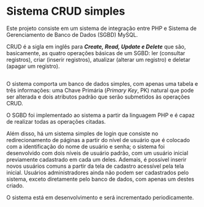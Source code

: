 # Sistema CRUD simples 

Este projeto consiste em um sistema de integração entre PHP e Sistema de Gerenciamento de Banco de Dados (SGBD) MySQL.

CRUD é a sigla em inglês para ***Create, Read, Update e Delete*** que são, basicamente, as quatro operações básicas de um SGBD: ler (consultar registros), criar (inserir registros), atualizar (alterar um registro) e deletar (apagar um registro).

##

O sistema comporta um banco de dados simples, com apenas uma tabela e três informações: uma Chave Primária (*Primary Key*, PK) natural que pode ser alterada e dois atributos padrão que serão submetidos às operações CRUD.

O SGBD foi implementado ao sistema a partir da linguagem PHP e é capaz de realizar todas as operações citadas.

Além disso, há um sistema simples de login que consiste no redirecionamento de páginas a partir do nível de usuário que é colocado com a identificação do nome de usuário e senha; o sistema foi desenvolvido com dois níveis de usuário padrão, com um usuário inicial previamente cadastrado em cada um deles. Ademais, é possível inserir novos usuários comuns a partir da tela de cadastro acessível pela tela inicial. Usuários administradores ainda não podem ser cadastrados pelo sistema, exceto diretamente pelo banco de dados, com apenas um destes criado.

O sistema está em desenvolvimento e será incrementado periodicamente.
